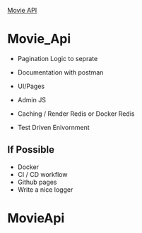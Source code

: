 <a href="https://movie-api-bxso.onrender.com">Movie API </a>

# Movie_Api
- Pagination Logic to seprate

- Documentation with postman

- UI/Pages

- Admin JS



- Caching / Render Redis or Docker Redis
- Test Driven Enivornment




## If Possible
- Docker 
- CI / CD workflow
- Github pages
- Write a nice logger

# MovieApi
